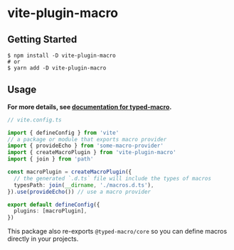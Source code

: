 # vite-plugin-macro

## Getting Started

```shell
$ npm install -D vite-plugin-macro
# or
$ yarn add -D vite-plugin-macro
```

## Usage

**For more details, see [documentation for typed-macro](https://github.com/typed-macro/typed-macro/blob/master/DOCUMENTATION.md).**

```typescript
// vite.config.ts

import { defineConfig } from 'vite'
// a package or module that exports macro provider
import { provideEcho } from 'some-macro-provider'
import { createMacroPlugin } from 'vite-plugin-macro'
import { join } from 'path'

const macroPlugin = createMacroPlugin({
  // the generated `.d.ts` file will include the types of macros
  typesPath: join(__dirname, './macros.d.ts'),
}).use(provideEcho()) // use a macro provider

export default defineConfig({
  plugins: [macroPlugin],
})
```

This package also re-exports `@typed-macro/core`
so you can define macros directly in your projects.
